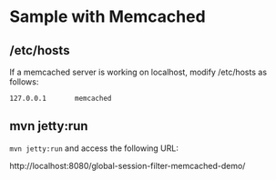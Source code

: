 # Sample with Memcached

## /etc/hosts

If a memcached server is working on localhost, modify /etc/hosts as follows:

```
127.0.0.1       memcached
```

## mvn jetty:run

`mvn jetty:run` and access the following URL:

http://localhost:8080/global-session-filter-memcached-demo/

